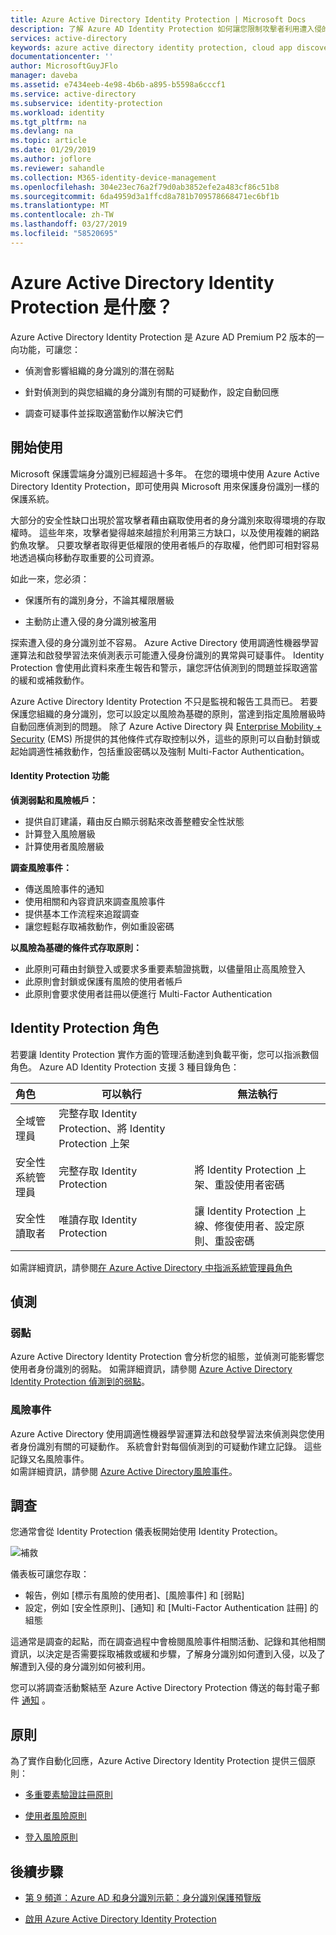 ```yaml
---
title: Azure Active Directory Identity Protection | Microsoft Docs
description: 了解 Azure AD Identity Protection 如何讓您限制攻擊者利用遭入侵的身分識別或裝置的能力，以及保護先前疑似或已知遭到入侵的身分識別或裝置。
services: active-directory
keywords: azure active directory identity protection, cloud app discovery, 管理應用程式, 安全性, 風險, 風險層級, 弱點, 安全性原則
documentationcenter: ''
author: MicrosoftGuyJFlo
manager: daveba
ms.assetid: e7434eeb-4e98-4b6b-a895-b5598a6cccf1
ms.service: active-directory
ms.subservice: identity-protection
ms.workload: identity
ms.tgt_pltfrm: na
ms.devlang: na
ms.topic: article
ms.date: 01/29/2019
ms.author: joflore
ms.reviewer: sahandle
ms.collection: M365-identity-device-management
ms.openlocfilehash: 304e23ec76a2f79d0ab3852efe2a483cf86c51b8
ms.sourcegitcommit: 6da4959d3a1ffcd8a781b709578668471ec6bf1b
ms.translationtype: MT
ms.contentlocale: zh-TW
ms.lasthandoff: 03/27/2019
ms.locfileid: "58520695"
---
```

# <a name="what-is-azure-active-directory-identity-protection"></a>Azure Active Directory Identity Protection 是什麼？

Azure Active Directory Identity Protection 是 Azure AD Premium P2 版本的一向功能，可讓您：

- 偵測會影響組織的身分識別的潛在弱點

- 針對偵測到的與您組織的身分識別有關的可疑動作，設定自動回應  

- 調查可疑事件並採取適當動作以解決它們   


## <a name="get-started"></a>開始使用

Microsoft 保護雲端身分識別已經超過十多年。 在您的環境中使用 Azure Active Directory Identity Protection，即可使用與 Microsoft 用來保護身份識別一樣的保護系統。

大部分的安全性缺口出現於當攻擊者藉由竊取使用者的身分識別來取得環境的存取權時。 這些年來，攻擊者變得越來越擅於利用第三方缺口，以及使用複雜的網路釣魚攻擊。 只要攻擊者取得更低權限的使用者帳戶的存取權，他們即可相對容易地透過橫向移動存取重要的公司資源。

如此一來，您必須：

- 保護所有的識別身分，不論其權限層級

- 主動防止遭入侵的身分識別被濫用

探索遭入侵的身分識別並不容易。 Azure Active Directory 使用調適性機器學習運算法和啟發學習法來偵測表示可能遭入侵身份識別的異常與可疑事件。 Identity Protection 會使用此資料來產生報告和警示，讓您評估偵測到的問題並採取適當的緩和或補救動作。

Azure Active Directory Identity Protection 不只是監視和報告工具而已。 若要保護您組織的身分識別，您可以設定以風險為基礎的原則，當達到指定風險層級時自動回應偵測到的問題。 除了 Azure Active Directory 與 [Enterprise Mobility + Security](https://docs.microsoft.com/enterprise-mobility-security/) (EMS) 所提供的其他條件式存取控制以外，這些的原則可以自動封鎖或起始調適性補救動作，包括重設密碼以及強制 Multi-Factor Authentication。


#### <a name="identity-protection-capabilities"></a>Identity Protection 功能

**偵測弱點和風險帳戶：**  

* 提供自訂建議，藉由反白顯示弱點來改善整體安全性狀態
* 計算登入風險層級
* 計算使用者風險層級


**調查風險事件：**

* 傳送風險事件的通知
* 使用相關和內容資訊來調查風險事件
* 提供基本工作流程來追蹤調查
* 讓您輕鬆存取補救動作，例如重設密碼

**以風險為基礎的條件式存取原則：**

* 此原則可藉由封鎖登入或要求多重要素驗證挑戰，以儘量阻止高風險登入
* 此原則會封鎖或保護有風險的使用者帳戶
* 此原則會要求使用者註冊以便進行 Multi-Factor Authentication



## <a name="identity-protection-roles"></a>Identity Protection 角色

若要讓 Identity Protection 實作方面的管理活動達到負載平衡，您可以指派數個角色。 Azure AD Identity Protection 支援 3 種目錄角色：

| 角色                         | 可以執行                          | 無法執行
| :--                          | ---                                |  ---   |
| 全域管理員         | 完整存取 Identity Protection、將 Identity Protection 上架| |
| 安全性系統管理員       | 完整存取 Identity Protection | 將 Identity Protection 上架、重設使用者密碼 |
| 安全性讀取者              | 唯讀存取 Identity Protection | 讓 Identity Protection 上線、修復使用者、設定原則、重設密碼 |




如需詳細資訊，請參閱[在 Azure Active Directory 中指派系統管理員角色](../users-groups-roles/directory-assign-admin-roles.md)



## <a name="detection"></a>偵測

### <a name="vulnerabilities"></a>弱點

Azure Active Directory Identity Protection 會分析您的組態，並偵測可能影響您使用者身份識別的弱點。 如需詳細資訊，請參閱 [Azure Active Directory Identity Protection 偵測到的弱點](vulnerabilities.md)。

### <a name="risk-events"></a>風險事件

Azure Active Directory 使用調適性機器學習運算法和啟發學習法來偵測與您使用者身份識別有關的可疑動作。 系統會針對每個偵測到的可疑動作建立記錄。 這些記錄又名風險事件。  
如需詳細資訊，請參閱 [Azure Active Directory風險事件](../active-directory-identity-protection-risk-events.md)。


## <a name="investigation"></a>調查

您通常會從 Identity Protection 儀表板開始使用 Identity Protection。

![補救](./media/overview/1000.png "補救")

儀表板可讓您存取：

* 報告，例如 [標示有風險的使用者]、[風險事件] 和 [弱點]
* 設定，例如 [安全性原則]、[通知] 和 [Multi-Factor Authentication 註冊] 的組態

這通常是調查的起點，而在調查過程中會檢閱風險事件相關活動、記錄和其他相關資訊，以決定是否需要採取補救或緩和步驟，了解身分識別如何遭到入侵，以及了解遭到入侵的身分識別如何被利用。

您可以將調查活動繫結至 Azure Active Directory Protection 傳送的每封電子郵件 [通知](notifications.md) 。



## <a name="policies"></a>原則

為了實作自動化回應，Azure Active Directory Identity Protection 提供三個原則：

- [多重要素驗證註冊原則](howto-mfa-policy.md)

- [使用者風險原則](howto-user-risk-policy.md)

- [登入風險原則](howto-sign-in-risk-policy.md)


## <a name="next-steps"></a>後續步驟

- [第 9 頻道：Azure AD 和身分識別示範：身分識別保護預覽版](https://channel9.msdn.com/Series/Azure-AD-Identity/Azure-AD-and-Identity-Show-Identity-Protection-Preview)

- [啟用 Azure Active Directory Identity Protection](enable.md)

